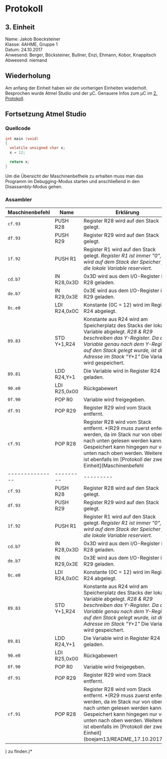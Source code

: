 # Protokoll
## 3. Einheit
  Name: Jakob Boecksteiner  
  Klasse: 4AHME, Gruppe 1  
  Datum: 24.10.2017  
  Anwesend: Berger, Böcksteiner, Bullner, Enzi, Ehmann, Kobor, Knappitsch  
  Abwesend: niemand  
  
  ## Wiederholung
  
  Am anfang der Einheit haben wir die vorherigen Einheiten wiederholt. Besprochen wurde Atmel Studio und der µC. Genauere Infos zum µC im [2. Protokoll](https://github.com/HTLMechatronics/m14-la1-sx/blob/boejam13/boejam13/README_17.10.2017.md).
  
  ## Fortsetzung Atmel Studio
  ### Quellcode
  
  ```c
int main (void)
{
	volatile unsigned char x;
	x = 12;
	
	return x;
}
```
  Um die Übersicht der Maschinenbefhele zu erhalten muss man das Programm im Debugging-Modus starten und anschließend in den Disassambly-Modus gehen.
  ### Assambler
  
  Maschinenbefehl | Name | Erklärung
--------------- | --------- | ---------
`cf.93` | PUSH R28 | Register R28 wird auf den Stack gelegt.
`df.93` | PUSH R29 | Register R29 wird auf den Stack gelegt.
`1f.92` | PUSH R1 | Register R1 wird auf den Stack gelegt. *Register R1 ist immer "0", es wird auf dem Stack der Speicher für die lokale Variable reserviert.*
`cd.b7` | IN R28,0x3D | 0x3D wird aus dem I/O-Register in R28 geladen.
`de.b7` | IN R29,0x3E | 0x3E wird aus dem I/O-Register in R29 geladen.
`8c.e0` | LDI R24,0x0C | Konstante (0C = 12) wird im Register R24 abgelegt.
`89.83` | STD Y+1,R24 | Konstante aus R24 wird am Speicherplatz des Stacks der lokalen Variable abgelegt. *R28 & R29 beschreiben das Y-Register. Da die Variable genau nach dem Y-Register auf den Stack gelegt wurde, ist die Adresse im Stack "Y+1"* Die Variable wird gespeichert.
`89.81` | LDD R24,Y+1 | Die Variable wird in Register R24 geladen.
`90.e0` | LDI R25,0x00 | Rückgabewert
`0f.90` | POP R0 | Variable wird freigegeben.
`df.91` | POP R29 | Register R29 wird vom Stack entfernt.
`cf.91` | POP R28 | Register R28 wird vom Stack entfernt. *(R29 muss zuerst enfernt werden, da im Stack nur von oben nach unten gelesen werden kann. Gespeichert kann hingegen nur von unten nach oben werden. Weiteres ist ebenfalls im [Protokoll der zweiten Einheit](Maschinenbefehl | in Worten | Kommentar
--------------- | --------- | ---------
`cf.93` | PUSH R28 | Register R28 wird auf den Stack gelegt.
`df.93` | PUSH R29 | Register R29 wird auf den Stack gelegt.
`1f.92` | PUSH R1 | Register R1 wird auf den Stack gelegt. *Register R1 ist immer "0", es wird auf dem Stack der Speicher für die lokale Variable reserviert.*
`cd.b7` | IN R28,0x3D | 0x3D wird aus dem I/O-Register in R28 geladen.
`de.b7` | IN R29,0x3E | 0x3E wird aus dem I/O-Register in R29 geladen.
`8c.e0` | LDI R24,0x0C | Konstante (0C = 12) wird im Register R24 abgelegt.
`89.83` | STD Y+1,R24 | Konstante aus R24 wird am Speicherplatz des Stacks der lokalen Variable abgelegt. *R28 & R29 beschreiben das Y-Register. Da die Variable genau nach dem Y-Register auf den Stack gelegt wurde, ist die Adresse im Stack "Y+1"* Die Variable wird gespeichert.
`89.81` | LDD R24,Y+1 | Die Variable wird in Register R24 geladen.
`90.e0` | LDI R25,0x00 | Rückgabewert
`0f.90` | POP R0 | Variable wird freigegeben.
`df.91` | POP R29 | Register R29 wird vom Stack entfernt.
`cf.91` | POP R28 | Register R28 wird vom Stack entfernt. *(R29 muss zuerst enfernt werden, da im Stack nur von oben nach unten gelesen werden kann. Gespeichert kann hingegen nur von unten nach oben werden. Weiteres ist ebenfalls im [Protokoll der zweiten Einheit](boejam13/README_17.10.2017.md
) zu finden.)*

  
